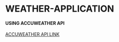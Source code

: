 # WEATHER-APPLICATION 
#### USING ACCUWEATHER API

[ACCUWEATHER API LINK](https://developer.accuweather.com/apis)
